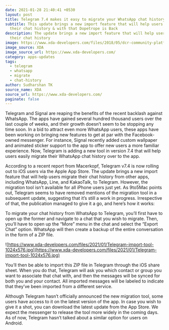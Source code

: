 ```yaml
---
date: 2021-01-28 21:40:41 +0530
layout: post
title: Telegram 7.4 makes it easy to migrate your WhatsApp chat history
subtitle: This update brings a new import feature that will help users migrate
  their chat history & with that Dopetrope is Back
description: The update brings a new import feature that will help users migrate
  their chat history
image: https://www.xda-developers.com/files/2018/05/dcr-community-platforms-telegram-p-1080-810x298_c.png
image_source: XDA
image_source_url: https://www.xda-developers.com/
category: apps-updates
tags:
  - telegram
  - whatsapp
  - migrate
  - chat-history
author: Sudharshan TK
source_name: XDA
source_url: https://www.xda-developers.com/
paginate: false
---
```

Telegram and Signal are reaping the benefits of the recent backlash against WhatsApp. The apps have gained several hundred thousand users over the last couple of weeks, and their growth doesn’t seem to be stopping any time soon. In a bid to attract even more WhatsApp users, these apps have been working on bringing new features to get at par with the Facebook-owned messenger. For instance, Signal recently added custom wallpaper and animated sticker support to the app to offer new users a more familiar experience. Now, Telegram is adding a new tool in version 7.4 that will help users easily migrate their WhatsApp chat history over to the app.

According to a recent report from Macerkopf, Telegram v7.4 is now rolling out to iOS users via the Apple App Store. The update brings a new import feature that will help users migrate their chat history from other apps, including WhatsApp, Line, and KakaoTalk, to Telegram. However, the migration tool isn’t available for all iPhone users just yet. As 9to5Mac points out, Telegram seems to have removed mentions of the migration tool in a subsequent update, suggesting that it’s still a work in progress. Irrespective of that, the publication managed to give it a go, and here’s how it works:

To migrate your chat history from WhatsApp to Telegram, you’ll first have to open up the former and navigate to a chat that you wish to migrate. Then, you’ll have to open up the “More” menu in the chat and select the “Export Chat” option. WhatsApp will then create a backup of the entire conversation in the form of a ZIP file.

![https://www.xda-developers.com/files/2021/01/Telegram-import-tool-1024x576.jpg](https://www.xda-developers.com/files/2021/01/Telegram-import-tool-1024x576.jpg)

You’ll then be able to import this ZIP file in Telegram through the iOS share sheet. When you do that, Telegram will ask you which contact or group you want to associate that chat with, and then the messages will be synced for both you and your contact. All imported messages will be labeled to indicate that they’ve been imported from a different service.

Although Telegram hasn’t officially announced the new migration tool, some users have access to it on the latest version of the app. In case you wish to give it a shot, you can download the latest update from the App Store. We expect the messenger to release the tool more widely in the coming days. As of now, Telegram hasn’t talked about a similar option for users on Android.